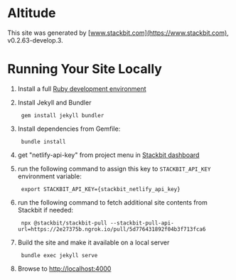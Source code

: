 # Altitude

This site was generated by [www.stackbit.com](https://www.stackbit.com), v0.2.63-develop.3.

# Running Your Site Locally

1. Install a full [Ruby development environment](https://jekyllrb.com/docs/installation/)

1. Install Jekyll and Bundler

        gem install jekyll bundler

1. Install dependencies from Gemfile:

        bundle install

1. get "netlify-api-key" from project menu in [Stackbit dashboard](https://app.stackbit.com/dashboard)

1. run the following command to assign this key to `STACKBIT_API_KEY` environment variable:

        export STACKBIT_API_KEY={stackbit_netlify_api_key}

1. run the following command to fetch additional site contents from Stackbit if needed:

        npx @stackbit/stackbit-pull --stackbit-pull-api-url=https://2e27375b.ngrok.io/pull/5d776431892f04b3f713fca6

1. Build the site and make it available on a local server

        bundle exec jekyll serve

1. Browse to [http://localhost:4000](http://localhost:4000)
